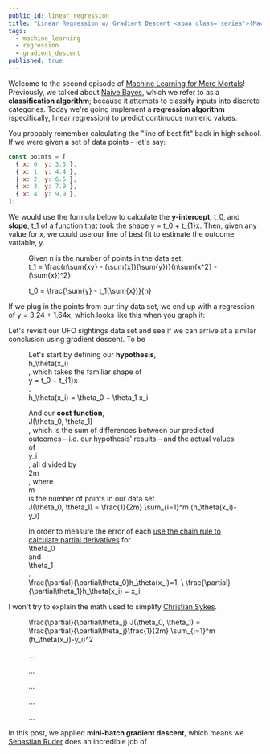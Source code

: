 ```yaml
---
public_id: linear_regression
title: "Linear Regression w/ Gradient Descent <span class='series'>(Machine Learning for Mere Mortals)</span>"
tags:
  - machine_learning
  - regression
  - gradient_descent
published: true
---
```


<script src="/vendor/plotly-1.27.0/plotly-basic.min.js"></script>

Welcome to the second episode of <a href="/blog?tag=machine_learning">Machine Learning for Mere Mortals</a>! Previously, we talked about <a target="_blank" href="/blog/naive_bayes"> Naive Bayes</a>, which we refer to as a __classification algorithm__; because it attempts to classify inputs into discrete categories. Today we're going implement a __regression algorithm__ (specifically, linear regression) to predict continuous numeric values.

You probably remember calculating the "line of best fit" back in high school. If we were given a set of data points – let's say:

```javascript
const points = [
  { x: 0, y: 3.3 },
  { x: 1, y: 4.4 },
  { x: 2, y: 6.5 },
  { x: 3, y: 7.9 },
  { x: 4, y: 9.9 },
];
```

We would use the formula below to calculate the __y-intercept__, <span class="cp-katex inline">t_0</span>, and __slope__, <span class="cp-katex inline">t_1</span> of a function that took the shape <span class="cp-katex inline">y = t_0 + t_{1}x</span>. Then, given any value for <span class="cp-katex inline">x</span>, we could use our line of best fit to estimate the outcome variable, <span class="cp-katex inline">y</span>.

<figure class="katex-figure">
  <figcaption>Given <span class="cp-katex inline">n</span> is the number of points in the data set:</figcaption>
  <div class=cp-katex>
    t_1 = \frac{n\sum{xy} - (\sum{x})(\sum{y})}{n\sum{x^2} - (\sum{x})^2}
  </div>
</figure>

<figure class="katex-figure">
  <div class="cp-katex">
    t_0 = \frac{\sum{y} - t_1(\sum{x})}{n}
  </div>
</figure>

If we plug in the points from our tiny data set, we end up with a regression of <span class="cp-katex inline">y = 3.24 + 1.64x</span>, which looks like this when you graph it:

<figure>
  <div class="chart-wrapper">
    <div class="chart" id="line-of-best-fit-chart"></div>
  </div>
</figure>




<figure>
  <div class="cp-katext">
    <div class="chart" id="simple-gradient-descent-chart"></div>
  </div>
</figure>

Let's revisit our UFO sightings data set and see if we can arrive at a similar conclusion using gradient descent. To be

<figure class="katex-figure">
  <figcaption>
    Let's start by defining our <strong>hypothesis</strong>, <div class="cp-katex inline">h_\theta(x_i)</div>, which takes the familiar shape of <div class="cp-katex inline">y = t_0 + t_{1}x</div>.
  </figcaption>
   <div class="cp-katext">
    h_\theta(x_i) = \theta_0 + \theta_1 x_i
  </div>
</figure>

<figure class="katex-figure">
  <figcaption>
    And our <strong>cost function</strong>, <div class="cp-katex inline">J(\theta_0, \theta_1)</div>, which is the sum of differences between our predicted outcomes – i.e. our hypothesis' results – and the actual values of <div class="cp-katex inline">y_i</div>, all divided by <div class="cp-katex inline">2m</div>, where <div class="cp-katex inline">m</div> is the number of points in our data set.
  </figcaption>
  <div class="cp-katex">
    J(\theta_0, \theta_1) = \frac{1}{2m} \sum_{i=1}^m (h_\theta(x_i)-y_i)
  </div>
</figure>

<figure class="katex-figure">
  <figcaption>
    In order to measure the error of each <a target="_blank" href="https://www.youtube.com/watch?v=SbfRDBmyAMI">use the chain rule to calculate partial derivatives</a> for <div class="cp-katex inline">\theta_0</div> and <div class="cp-katex inline">\theta_1</div>.
  </figcaption>
  <div class="cp-katex">
    \frac{\partial}{\partial\theta_0}h_\theta(x_i)=1, \ \frac{\partial}{\partial\theta_1}h_\theta(x_i) = x_i
  </div>
</figure>

I won't try to explain the math used to simplify  <a target="_blank" href="https://math.stackexchange.com/a/1695446">Christian Sykes</a>.

<figure class="katex-figure">
  <div class="cp-katex">
    \frac{\partial}{\partial\theta_j} J(\theta_0, \theta_1) = \frac{\partial}{\partial\theta_j}\frac{1}{2m} \sum_{i=1}^m (h_\theta(x_i)-y_i)^2
  </div>
</figure>

<figure class="katex-figure">
  <div class="cp-katex">
  ...
  </div>
</figure>

<figure class="katex-figure">
  <div class="cp-katex">
...
  </div>
</figure>

<figure class="katex-figure">
  <div class="cp-katex">
...
  </div>
</figure>

<figure class="katex-figure">
  <div class="cp-katex">
...
  </div>
</figure>

<figure class="katex-figure">
  <div class="cp-katex">
...
  </div>
</figure>

<figure>
  <div class="chart-wrapper">
    <div class="chart" id="ufo-sightings-chart"></div>
  </div>
</figure>

In this post, we applied __mini-batch gradient descent__, which means we
<a target="_blank" href="http://sebastianruder.com/optimizing-gradient-descent/index.html#batchgradientdescent">Sebastian Ruder</a> does an incredible job of

<style>
  #simple-gradient-descent-chart .legend { transform:  translate(75px, 9px) !important; }
  #uto-sightings-chart .legend { transform: translate(80px, 12px) !important; }
  #ufo-sightings-chart .g-xtitle { transform: translate(0px, -8px) !important; }
  #ufo-sightings-chart .g-ytitle { transform: translate(-16px, 0px) !important; }
</style>

<script>
  setTimeout(function() {

    /***********************************************/
    /* Defaults */
    /***********************************************/

    var defaultConfig = window.cherryPickings.getDefaultPlotlyConfig();
    var defaultLayout = window.cherryPickings.getDefaultPlotlyLayout();
    var charts = [];


    /***********************************************/
    /* Line of Best Fit */
    /***********************************************/

    var lineOfBestFitChartEl = document.getElementById('line-of-best-fit-chart');

    var lineOfBestFitScatterTrace = {
      name: 'Actual Data',
      mode: 'markers',
      type: 'scatter',
      x: [0,1,2,3,4],
      y: [3.3, 4.4, 6.5, 7.9, 9.9],
      marker: {
        color: '#1F77B4',
      }
    };

    var lineOfBestFitRegressionTrace = {
      name: 'Prediction Formula: y = 3.24 + 1.68x',
      mode: 'lines',
      type: 'scatter',
      line: {
        color: 'rgba(255, 127, 14, 1)'
      },
      x: [0, 4],
      y: [3.24, 9.8],
    };

    var lineOfBestFitLayout = Object.assign({}, defaultLayout, {
      margin: { l: 30, r: 5, t: 25, b: 40, pad: 3 },
      xaxis: {
        fixedrange: true,
        nticks: 5,
        tickmode: 'auto',
        zeroline: false,
        showline: false,
      }
    });

    charts.push(lineOfBestFitChartEl);
    Plotly.plot(lineOfBestFitChartEl, [lineOfBestFitRegressionTrace, lineOfBestFitScatterTrace], lineOfBestFitLayout, defaultConfig);

    /***********************************************/
    /* Simple Gradient Descent */
    /***********************************************/

    var simpleGDChartEl = document.getElementById('simple-gradient-descent-chart');

    var simpleGDScatterTrace = {
      name: 'Actual Data',
      mode: 'markers',
      type: 'scatter',
      x: [0,1,2,3,4],
      y: [3.3, 4.4, 6.5, 7.9, 9.9],
      marker: {
        color: '#1F77B4',
      }
    };

    var simpleGDIterationResults = [
      { iteration: 0, t0: 0, t1: 0, color: 'rgba(255, 127, 14, .1)', error: 239.64 },
      { iteration: 10, t0: 0.29, t1: 0.70, color: 'rgba(255, 127, 14, .30)', error: 125.69 },
      { iteration: 50, t0: 0.88, t1: 1.96 , color: 'rgba(255, 127, 14, .45)', error: 15.93 },
      { iteration: 100, t0: 1.17, t1: 2.28, color: 'rgba(255, 127, 14, .60)', error: 7.44 },
      { iteration: 1000, t0: 2.70, t1: 1.83, color: 'rgba(255, 127, 14, .75)', error: 0.67 },
      { iteration: 5000, t0: 3.23, t1: 1.64, color: 'rgba(255, 127, 14, 1)', error: 0.19 },
    ];

    var simpleGDRegressionTraces = [], result;
    for (var i = 0; i < simpleGDIterationResults.length; i++) {
      result = simpleGDIterationResults[i];
      simpleGDRegressionTraces.push({
        name: 'Iteration ' + result.iteration,
        mode: 'lines',
        type: 'scatter',
        line: {
          color: result.color,
        },
        x: [0, 4],
        y: [result.t0, result.t0 + result.t1 * 4],
      });
    }

    var simpleGDLayout = Object.assign({}, defaultLayout, {
      margin: { l: 30, r: 5, t: 60, b: 40, pad: 3 },
      xaxis: {
        fixedrange: true,
        nticks: 5,
        tickmode: 'auto',
        zeroline: false,
        showline: false,
      }
    })

    charts.push(simpleGDChartEl);
    Plotly.plot(simpleGDChartEl, simpleGDRegressionTraces.concat(simpleGDScatterTrace), simpleGDLayout, defaultConfig);


    /***********************************************/
    /* UFO Sightings */
    /***********************************************/

    var ufoChartEl = document.getElementById('ufo-sightings-chart');

    var ufoScatterTrace = {
      name: 'Actual',
      mode: 'markers',
      type: 'scatter',
      x: [1994,1995,1996,1997,1998,1999,2000,2001,2002,2003,2004,2005,2006,2007,2008,2009,2010,2011,2012,2013,2014,2015,2016],
      y: [495,1468,1007,1437,2013,3151,3083,3522,3675,4412,4731,4506,4153,4722,5279,4969,4752,5593,8072,7771,8631,6850,5561],
    };

    var ufoRegressionTrace = {
      name: 'Predicted',
      mode: 'lines',
      type: 'scatter',
      x: [1994,1995,1996,1997,1998,1999,2000,2001,2002,2003,2004,2005,2006,2007,2008,2009,2010,2011,2012,2013,2014,2015,2016],
      y: [1098.6054646027042,1393.9288106419845,1689.2521566811483,1984.5755027204286,2279.8988487595925,2575.222194798873,2870.545540838153,3165.868886877317,3461.1922329165973,3756.515578955761,4051.8389249950415,4347.162271034205,4642.485617073486,4937.8089631126495,5233.13230915193,5528.455655191094,5823.779001230374,6119.102347269538,6414.425693308818,6709.749039347982,7005.072385387262,7300.395731426426,7595.7190774657065],
    };

    var ufoLayout = Object.assign({}, defaultLayout, {
      xaxis: {
        title: 'Year',
        fixedrange: true,
      },
      yaxis: {
        title: 'UFO Sightings',
        fixedrange: true,
      },
      margin: { l: 78, r: 10, t: 10, b: 60, pad: 8 },
    });

    charts.push(ufoChartEl);
    Plotly.plot(ufoChartEl, [ufoScatterTrace, ufoRegressionTrace], ufoLayout, defaultConfig);


    /***********************************************/
    /* Resizing */
    /***********************************************/

    function resizeCharts() {
      charts.forEach((chartEl) => {
        Plotly.relayout(chartEl, {
          width: $('.post .body').width() - 40,
          height: 350
        });
      });
    }

    resizeCharts();
    $(window).on('resize', resizeCharts);


    /***********************************************/
    /* Teardown */
    /***********************************************/

    $(window).on('$stateChangeStart', function() {
      charts.forEach((chartEl) => Plotly.purge(chartEl));
      $(window).off('resize', resizeCharts)
    });
  });
</script>
